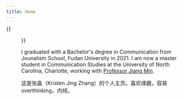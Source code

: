 ```yaml
---
title: Home
---
```


{{<figure src="/images/photo.jpg" title="On Shanghai Metro #8, photo by myself" width="450">}}

I graduated with a Bachelor's degree in Communication from Jounalism School, Fudan University in 2021.  I am now a master student in Communication Studies at the University of North Carolina, Charlotte, working with [Professor Jiang Min](https://pages.charlotte.edu/min-jiang/).

这是张晶（Kristen Jing Zhang）的个人主页。喜欢琢磨，容易overthinking，内倾。